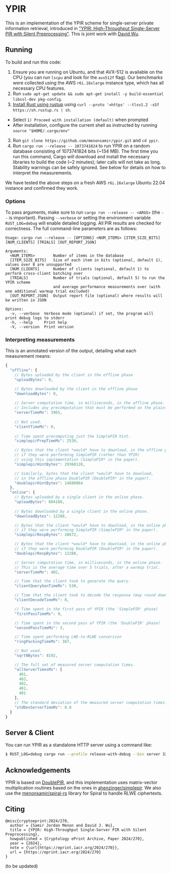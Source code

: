 # YPIR

This is an implementation of the YPIR scheme for single-server private information retrieval,
introduced in ["YPIR: High-Throughput Single-Server PIR with Silent Preprocessing"](https://eprint.iacr.org/2024/270).
This is joint work with [David Wu](https://www.cs.utexas.edu/~dwu4/).

## Running

To build and run this code:
1. Ensure you are running on Ubuntu, and that AVX-512 is available on the CPU (you can run `lscpu` and look for the `avx512f` flag).
Our benchmarks were collected using the AWS `r6i.16xlarge` instance type, which has all necessary CPU features.
2. Run `sudo apt-get update && sudo apt-get install -y build-essential libssl-dev pkg-config`.
2. [Install Rust using rustup](https://www.rust-lang.org/tools/install) using `curl --proto '=https' --tlsv1.2 -sSf https://sh.rustup.rs | sh`.
  - Select `1) Proceed with installation (default)` when prompted
  - After installation, configure the current shell as instructed by running `source "$HOME/.cargo/env"`
3. Run `git clone https://github.com/menonsamir/ypir.git` and `cd ypir`.
4. Run `cargo run --release -- 1073741824` to run YPIR on a random database consisting of 1073741824 bits (~134 MB).
The first time you run this command, Cargo will download and install the necessary libraries to build the code (~2 minutes);
later calls will not take as long. Stability warnings can be safely ignored. 
See below for details on how to interpret the measurements.

We have tested the above steps on a fresh AWS `r6i.16xlarge` Ubuntu 22.04 instance and confirmed they work.

### Options
To pass arguments, make sure to run `cargo run --release -- <ARGS>` (the ` -- ` is important).
Passing `--verbose` or setting the environment variable `RUST_LOG=debug`
will enable detailed logging. All PIR results are checked for correctness.
The full command-line parameters are as follows:

```
Usage: cargo run --release -- [OPTIONS] <NUM_ITEMS> [ITEM_SIZE_BITS] [NUM_CLIENTS] [TRIALS] [OUT_REPORT_JSON]

Arguments:
  <NUM_ITEMS>        Number of items in the database
  [ITEM_SIZE_BITS]   Size of each item in bits (optional, default 1), values over 8 are unsupported
  [NUM_CLIENTS]      Number of clients (optional, default 1) to perform cross-client batching over
  [TRIALS]           Number of trials (optional, default 5) to run the YPIR scheme 
                     and average performance measurements over (with one additional warmup trial excluded)
  [OUT_REPORT_JSON]  Output report file (optional) where results will be written in JSON

Options:
  -v, --verbose  Verbose mode (optional) if set, the program will print debug logs to stderr
  -h, --help     Print help
  -V, --version  Print version
```

### Interpreting measurements
This is an annotated version of the output, detailing what each measurement means:
```js
{
  "offline": {
    // Bytes uploaded by the client in the offline phase
    "uploadBytes": 0,

    // Bytes downloaded by the client in the offline phase
    "downloadBytes": 0,
    
    // Server computation time, in milliseconds, in the offline phase. 
    // Includes any precomputation that must be performed on the plaintext database.
    "serverTimeMs": 3965,
    
    // Not used.
    "clientTimeMs": 0,
    
    // Time spent precomputing just the SimplePIR hint.
    "simplepirPrepTimeMs": 2539,

    // Bytes that the client *would* have to download, in the offline phase,
    // if they were performing SimplePIR (rather than YPIR) 
    // using this implementation (SimplePIR* in the paper).
    "simplepirHintBytes": 29360128,

    // Similarly, bytes that the client *would* have to download, 
    // in the offline phase DoublePIR (DoublePIR* in the paper).
    "doublepirHintBytes": 14680064
  },
  "online": {
    // Bytes uploaded by a single client in the online phase.
    "uploadBytes": 604160,
    
    // Bytes downloaded by a single client in the online phase.
    "downloadBytes": 12288,

    // Bytes that the client *would* have to download, in the online phase,
    // if they were performing SimplePIR (SimplePIR* in the paper).
    "simplepirRespBytes": 28672,

    // Bytes that the client *would* have to download, in the online phase,
    // if they were performing DoublePIR (DoublePIR* in the paper).
    "doublepirRespBytes": 12288,

    // Server computation time, in milliseconds, in the online phase.
    // This is the average time over 5 trials, after a warmup trial.
    "serverTimeMs": 402,

    // Time that the client took to generate the query.
    "clientQueryGenTimeMs": 530,

    // Time that the client took to decode the response (may round down to 0ms).
    "clientDecodeTimeMs": 0,

    // Time spent in the first pass of YPIR (the 'SimplePIR' phase)
    "firstPassTimeMs": 9,

    // Time spent in the second pass of YPIR (the 'DoublePIR' phase)
    "secondPassTimeMs": 3,

    // Time spent performing LWE-to-RLWE conversion
    "ringPackingTimeMs": 387,

    // Not used.
    "sqrtNBytes": 8192,

    // The full set of measured server computation times.
    "allServerTimesMs": [
      401,
      403,
      402,
      401,
      401
    ],
    // The standard deviation of the measured server computation times.
    "stdDevServerTimeMs": 0.8
  }
}
```

## Server & Client

You can run YPIR as a standalone HTTP server using a command like:

```sh
$ RUST_LOG=debug cargo run --profile release-with-debug --bin server 32768 262144 --is-simplepir --inp-file ../passwords-data/hibp-passwords.bin -p 8989 --hint-file ../passwords-data/hibp-passwords-2-hint.bin
```


## Acknowledgements

YPIR is based on [DoublePIR](https://eprint.iacr.org/2022/949), and this implementation
uses matrix-vector multiplication routines based on the ones in [ahenzinger/simplepir](https://github.com/ahenzinger/simplepir).
We also use the [menonsamir/spiral-rs](https://github.com/menonsamir/spiral-rs) library for Spiral to handle RLWE ciphertexts.

## Citing

```
@misc{cryptoeprint:2024/270,
  author = {Samir Jordan Menon and David J. Wu},
  title = {YPIR: High-Throughput Single-Server PIR with Silent Preprocessing},
  howpublished = {Cryptology ePrint Archive, Paper 2024/270},
  year = {2024},
  note = {\url{https://eprint.iacr.org/2024/270}},
  url = {https://eprint.iacr.org/2024/270}
}
```

(to be updated)
